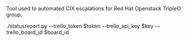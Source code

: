 Tool used to automated CIX escalations for Red Hat Openstack TripleO group.


./statusreport.py --trello_token $token --trello_api_key $key --trello_board_id $board_id
